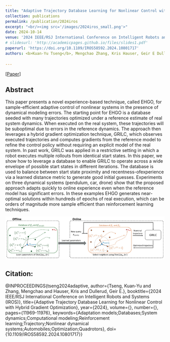 ```yaml
---
title: "Adaptive Trajectory Database Learning for Nonlinear Control with Hybrid Gradient Optimization"
collection: publications
permalink: /publication/2024iros
excerpt: "<br/><img src='/images/2024iros_small.png'>"
date: 2024-10-14
venue: '2024 IEEE/RSJ International Conference on Intelligent Robots and Systems (IROS) (To appear)'
# slidesurl: 'http://academicpages.github.io/files/slides1.pdf'
paperurl: 'https://doi.org/10.1109/IROS58592.2024.10801717'
authors: <b>Kuan-Yu Tseng</b>, Mengchao Zhang, Kris Hauser, Geir E Dullerud

---
```

\[[Paper](https://doi.org/10.1109/IROS58592.2024.10801717)\]

## Abstract

This paper presents a novel experience-based technique, called EHGO, for sample-efficient adaptive control of nonlinear systems in the presence of dynamical modeling errors. The starting point for EHGO is a database seeded with many trajectories optimized under a reference estimate of real system dynamics. When executed on the real system, these trajectories will be suboptimal due to errors in the reference dynamics. The approach then leverages a hybrid gradient optimization technique, GRILC, which observes executed trajectories and computes gradients from the reference model to refine the control policy without requiring an explicit model of the real system. In past work, GRILC was applied in a restrictive setting in which a robot executes multiple rollouts from identical start states. In this paper, we show how to leverage a database to enable GRILC to operate across a wide envelope of possible start states in different iterations. The database is used to balance between start state proximity and recentness-ofexperience via a learned distance metric to generate good initial guesses. Experiments on three dynamical systems (pendulum, car, drone) show that the proposed approach adapts quickly to online experience even when the reference model has significant errors. In these examples EHGO generates near-optimal solutions within hundreds of epochs of real execution, which can be orders of magnitude more sample efficient than reinforcement learning techniques.

![2024iros](/images/2024iros_small.png)

## Citation: 
@INPROCEEDINGS{tseng2024adaptive,
  author={Tseng, Kuan-Yu and Zhang, Mengchao and Hauser, Kris and Dullerud, Geir E.},
  booktitle={2024 IEEE/RSJ International Conference on Intelligent Robots and Systems (IROS)}, 
  title={Adaptive Trajectory Database Learning for Nonlinear Control with Hybrid Gradient Optimization}, 
  year={2024},
  volume={},
  number={},
  pages={11969-11976},
  keywords={Adaptation models;Databases;System dynamics;Computational modeling;Reinforcement learning;Trajectory;Nonlinear dynamical systems;Automobiles;Optimization;Quadrotors},
  doi={10.1109/IROS58592.2024.10801717}}